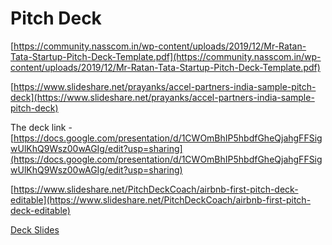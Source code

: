 # Pitch Deck

[https://community.nasscom.in/wp-content/uploads/2019/12/Mr-Ratan-Tata-Startup-Pitch-Deck-Template.pdf](https://community.nasscom.in/wp-content/uploads/2019/12/Mr-Ratan-Tata-Startup-Pitch-Deck-Template.pdf)

[https://www.slideshare.net/prayanks/accel-partners-india-sample-pitch-deck](https://www.slideshare.net/prayanks/accel-partners-india-sample-pitch-deck)

The deck link  -[https://docs.google.com/presentation/d/1CWOmBhIP5hbdfGheQjahgFFSigwUlKhQ9Wsz00wAGIg/edit?usp=sharing](https://docs.google.com/presentation/d/1CWOmBhIP5hbdfGheQjahgFFSigwUlKhQ9Wsz00wAGIg/edit?usp=sharing)

[https://www.slideshare.net/PitchDeckCoach/airbnb-first-pitch-deck-editable](https://www.slideshare.net/PitchDeckCoach/airbnb-first-pitch-deck-editable)

[Deck Slides](Pitch%20Deck%203a05a40869b54e0a9055968be087aa43/Deck%20Slides%2091f3ac9ae8a34f3b96f58f78af6f54e6.csv)